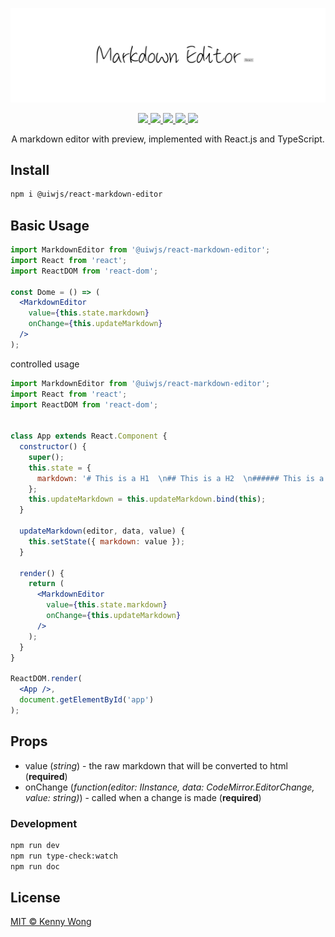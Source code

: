 <p align="center">
  <a href="https://github.com/uiwjs/react-markdown-editor">
    <img src="./website/logo.svg?sanitize=true">
  </a>
</p>

<!--dividing-->

<p align="center">
  <a href="https://github.com/uiwjs/react-markdown-editor/issues">
    <img src="https://img.shields.io/github/issues/uiwjs/react-markdown-editor.svg">
  </a>
  <a href="https://github.com/uiwjs/react-markdown-editor/network">
    <img src="https://img.shields.io/github/forks/uiwjs/react-markdown-editor.svg">
  </a>
  <a href="https://github.com/uiwjs/react-markdown-editor/stargazers">
    <img src="https://img.shields.io/github/stars/uiwjs/react-markdown-editor.svg">
  </a>
  <a href="https://github.com/uiwjs/react-markdown-editor/releases">
    <img src="https://img.shields.io/github/release/uiwjs/react-markdown-editor.svg">
  </a>
  <a href="https://www.npmjs.com/package/@uiw/react-markdown-editor">
    <img src="https://img.shields.io/npm/v/@uiw/react-markdown-editor.svg">
  </a>
</p>

<p align="center">
  A markdown editor with preview, implemented with React.js and TypeScript.
</p>

## Install

```bash
npm i @uiwjs/react-markdown-editor
```

## Basic Usage

```jsx
import MarkdownEditor from '@uiwjs/react-markdown-editor';
import React from 'react';
import ReactDOM from 'react-dom';

const Dome = () => (
  <MarkdownEditor
    value={this.state.markdown}
    onChange={this.updateMarkdown}
  />
);
```

controlled usage

```jsx
import MarkdownEditor from '@uiwjs/react-markdown-editor';
import React from 'react';
import ReactDOM from 'react-dom';


class App extends React.Component {
  constructor() {
    super();
    this.state = {
      markdown: '# This is a H1  \n## This is a H2  \n###### This is a H6',
    };
    this.updateMarkdown = this.updateMarkdown.bind(this);
  }

  updateMarkdown(editor, data, value) {
    this.setState({ markdown: value });
  }

  render() {
    return (
      <MarkdownEditor
        value={this.state.markdown}
        onChange={this.updateMarkdown}
      />
    );
  }
}

ReactDOM.render(
  <App />,
  document.getElementById('app')
);
```

## Props

- value (*string*) - the raw markdown that will be converted to html (**required**)
- onChange (*function(editor: IInstance, data: CodeMirror.EditorChange, value: string)*) - called when a change is made (**required**)


### Development

```bash
npm run dev
npm run type-check:watch
npm run doc
```

## License

[MIT © Kenny Wong](./LICENSE)
